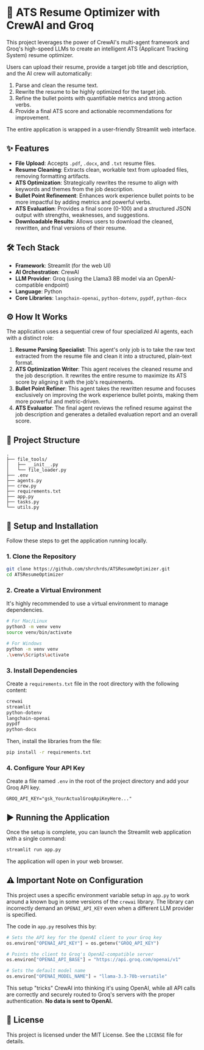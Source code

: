 # 🧠 ATS Resume Optimizer with CrewAI and Groq

This project leverages the power of CrewAI's multi-agent framework and Groq's high-speed LLMs to create an intelligent ATS (Applicant Tracking System) resume optimizer.

Users can upload their resume, provide a target job title and description, and the AI crew will automatically:
1.  Parse and clean the resume text.
2.  Rewrite the resume to be highly optimized for the target job.
3.  Refine the bullet points with quantifiable metrics and strong action verbs.
4.  Provide a final ATS score and actionable recommendations for improvement.

The entire application is wrapped in a user-friendly Streamlit web interface.

## ✨ Features

-   **File Upload**: Accepts `.pdf`, `.docx`, and `.txt` resume files.
-   **Resume Cleaning**: Extracts clean, workable text from uploaded files, removing formatting artifacts.
-   **ATS Optimization**: Strategically rewrites the resume to align with keywords and themes from the job description.
-   **Bullet Point Refinement**: Enhances work experience bullet points to be more impactful by adding metrics and powerful verbs.
-   **ATS Evaluation**: Provides a final score (0-100) and a structured JSON output with strengths, weaknesses, and suggestions.
-   **Downloadable Results**: Allows users to download the cleaned, rewritten, and final versions of their resume.

## 🛠️ Tech Stack

-   **Framework**: Streamlit (for the web UI)
-   **AI Orchestration**: CrewAI
-   **LLM Provider**: Groq (using the Llama3 8B model via an OpenAI-compatible endpoint)
-   **Language**: Python
-   **Core Libraries**: `langchain-openai`, `python-dotenv`, `pypdf`, `python-docx`

## ⚙️ How It Works

The application uses a sequential crew of four specialized AI agents, each with a distinct role:

1.  **Resume Parsing Specialist**: This agent's only job is to take the raw text extracted from the resume file and clean it into a structured, plain-text format.
2.  **ATS Optimization Writer**: This agent receives the cleaned resume and the job description. It rewrites the entire resume to maximize its ATS score by aligning it with the job's requirements.
3.  **Bullet Point Refiner**: This agent takes the rewritten resume and focuses exclusively on improving the work experience bullet points, making them more powerful and metric-driven.
4.  **ATS Evaluator**: The final agent reviews the refined resume against the job description and generates a detailed evaluation report and an overall score.

## 📁 Project Structure

```
.
├── file_tools/
│   ├── __init__.py
│   └── file_loader.py
├── .env
├── agents.py
├── crew.py
├── requirements.txt
├── app.py
├── tasks.py
└── utils.py
```

## 🚀 Setup and Installation

Follow these steps to get the application running locally.

### 1. Clone the Repository

```bash
git clone https://github.com/shrchrds/ATSResumeOptimizer.git
cd ATSResumeOptimizer
```

### 2. Create a Virtual Environment

It's highly recommended to use a virtual environment to manage dependencies.

```bash
# For Mac/Linux
python3 -m venv venv
source venv/bin/activate

# For Windows
python -m venv venv
.\venv\Scripts\activate
```

### 3. Install Dependencies

Create a `requirements.txt` file in the root directory with the following content:

```txt
crewai
streamlit
python-dotenv
langchain-openai
pypdf
python-docx
```

Then, install the libraries from the file:

```bash
pip install -r requirements.txt
```

### 4. Configure Your API Key

Create a file named `.env` in the root of the project directory and add your Groq API key.

```
GROQ_API_KEY="gsk_YourActualGroqApiKeyHere..."
```

## ▶️ Running the Application

Once the setup is complete, you can launch the Streamlit web application with a single command:

```bash
streamlit run app.py
```

The application will open in your web browser.

## ⚠️ Important Note on Configuration

This project uses a specific environment variable setup in `app.py` to work around a known bug in some versions of the `crewai` library. The library can incorrectly demand an `OPENAI_API_KEY` even when a different LLM provider is specified.

The code in `app.py` resolves this by:

```python
# Sets the API key for the OpenAI client to your Groq key
os.environ["OPENAI_API_KEY"] = os.getenv("GROQ_API_KEY")

# Points the client to Groq's OpenAI-compatible server
os.environ["OPENAI_API_BASE"] = "https://api.groq.com/openai/v1"

# Sets the default model name
os.environ["OPENAI_MODEL_NAME"] = "llama-3.3-70b-versatile"
```

This setup "tricks" CrewAI into thinking it's using OpenAI, while all API calls are correctly and securely routed to Groq's servers with the proper authentication. **No data is sent to OpenAI.**

## 📄 License

This project is licensed under the MIT License. See the `LICENSE` file for details.